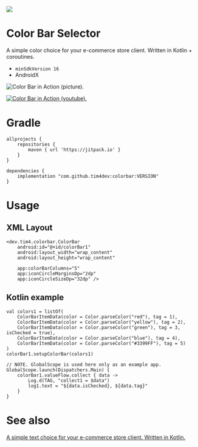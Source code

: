 
[![](https://jitpack.io/v/tim4dev/colorbar.svg)](https://jitpack.io/#tim4dev/colorbar)

# Color Bar Selector

A simple color choice for your e-commerce store client. Written in Kotlin + coroutines.

 - `minSdkVersion 16`
 - AndroidX

![Color Bar in Action (picture).](https://res.cloudinary.com/ddhl2pupw/image/upload/v1571678573/library-colorbar/colorbar_1.png)


[![Color Bar in Action (youtube).](https://img.youtube.com/vi/6gx_0Bk6UOU/0.jpg)](https://www.youtube.com/watch?v=6gx_0Bk6UOU)

# Gradle

    allprojects {
        repositories {
    	    maven { url 'https://jitpack.io' }
    	}
    }

    dependencies {
        implementation "com.github.tim4dev:colorbar:VERSION"
    }    
    

# Usage

## XML Layout

    <dev.tim4.colorbar.ColorBar
        android:id="@+id/colorBar1"
        android:layout_width="wrap_content"
        android:layout_height="wrap_content"

        app:colorBarColumns="5"
        app:iconCircleMarginsDp="2dp"
        app:iconCircleSizeDp="32dp" />

## Kotlin example

    val colors1 = listOf(
        ColorBarItemData(color = Color.parseColor("red"), tag = 1),
        ColorBarItemData(color = Color.parseColor("yellow"), tag = 2),
        ColorBarItemData(color = Color.parseColor("green"), tag = 3, isChecked = true),
        ColorBarItemData(color = Color.parseColor("blue"), tag = 4),
        ColorBarItemData(color = Color.parseColor("#3399FF"), tag = 5)
    )
    colorBar1.setupColorBar(colors1)

    // NOTE. GlobalScope is used here only as an example app.
    GlobalScope.launch(Dispatchers.Main) {
        colorBar1.valueFlow.collect { data ->
            Log.d(TAG, "collect1 = $data")
            log1.text = "${data.isChecked}, ${data.tag}"
        }
    }

# See also

[A simple text choice for your e-commerce store client. Written in Kotlin.](https://github.com/tim4dev/textbar)
